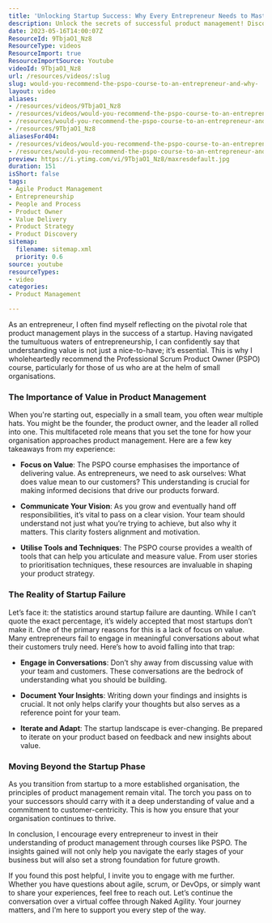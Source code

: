 ```yaml
---
title: 'Unlocking Startup Success: Why Every Entrepreneur Needs to Master Product Management Value'
description: Unlock the secrets of successful product management! Discover how the PSPO course can elevate your startup by focusing on value and customer needs.
date: 2023-05-16T14:00:07Z
ResourceId: 9TbjaO1_Nz8
ResourceType: videos
ResourceImport: true
ResourceImportSource: Youtube
videoId: 9TbjaO1_Nz8
url: /resources/videos/:slug
slug: would-you-recommend-the-pspo-course-to-an-entrepreneur-and-why-
layout: video
aliases:
- /resources/videos/9TbjaO1_Nz8
- /resources/videos/would-you-recommend-the-pspo-course-to-an-entrepreneur-and-why-
- /resources/would-you-recommend-the-pspo-course-to-an-entrepreneur-and-why-
- /resources/9TbjaO1_Nz8
aliasesFor404:
- /resources/videos/would-you-recommend-the-pspo-course-to-an-entrepreneur-and-why-
- /resources/would-you-recommend-the-pspo-course-to-an-entrepreneur-and-why-
preview: https://i.ytimg.com/vi/9TbjaO1_Nz8/maxresdefault.jpg
duration: 151
isShort: false
tags:
- Agile Product Management
- Entrepreneurship
- People and Process
- Product Owner
- Value Delivery
- Product Strategy
- Product Discovery
sitemap:
  filename: sitemap.xml
  priority: 0.6
source: youtube
resourceTypes:
- video
categories:
- Product Management

---
```

As an entrepreneur, I often find myself reflecting on the pivotal role that product management plays in the success of a startup. Having navigated the tumultuous waters of entrepreneurship, I can confidently say that understanding value is not just a nice-to-have; it’s essential. This is why I wholeheartedly recommend the Professional Scrum Product Owner (PSPO) course, particularly for those of us who are at the helm of small organisations.

### The Importance of Value in Product Management

When you're starting out, especially in a small team, you often wear multiple hats. You might be the founder, the product owner, and the leader all rolled into one. This multifaceted role means that you set the tone for how your organisation approaches product management. Here are a few key takeaways from my experience:

- **Focus on Value**: The PSPO course emphasises the importance of delivering value. As entrepreneurs, we need to ask ourselves: What does value mean to our customers? This understanding is crucial for making informed decisions that drive our products forward.

- **Communicate Your Vision**: As you grow and eventually hand off responsibilities, it’s vital to pass on a clear vision. Your team should understand not just what you’re trying to achieve, but also why it matters. This clarity fosters alignment and motivation.

- **Utilise Tools and Techniques**: The PSPO course provides a wealth of tools that can help you articulate and measure value. From user stories to prioritisation techniques, these resources are invaluable in shaping your product strategy.

### The Reality of Startup Failure

Let’s face it: the statistics around startup failure are daunting. While I can’t quote the exact percentage, it’s widely accepted that most startups don’t make it. One of the primary reasons for this is a lack of focus on value. Many entrepreneurs fail to engage in meaningful conversations about what their customers truly need. Here’s how to avoid falling into that trap:

- **Engage in Conversations**: Don’t shy away from discussing value with your team and customers. These conversations are the bedrock of understanding what you should be building.

- **Document Your Insights**: Writing down your findings and insights is crucial. It not only helps clarify your thoughts but also serves as a reference point for your team.

- **Iterate and Adapt**: The startup landscape is ever-changing. Be prepared to iterate on your product based on feedback and new insights about value.

### Moving Beyond the Startup Phase

As you transition from startup to a more established organisation, the principles of product management remain vital. The torch you pass on to your successors should carry with it a deep understanding of value and a commitment to customer-centricity. This is how you ensure that your organisation continues to thrive.

In conclusion, I encourage every entrepreneur to invest in their understanding of product management through courses like PSPO. The insights gained will not only help you navigate the early stages of your business but will also set a strong foundation for future growth.

If you found this post helpful, I invite you to engage with me further. Whether you have questions about agile, scrum, or DevOps, or simply want to share your experiences, feel free to reach out. Let’s continue the conversation over a virtual coffee through Naked Agility. Your journey matters, and I’m here to support you every step of the way.
